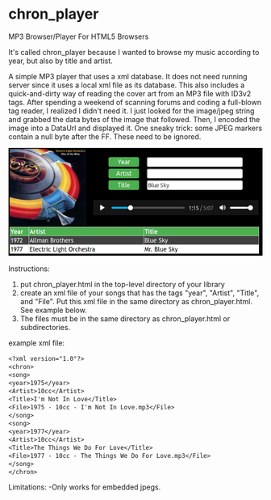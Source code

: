 # chron_player
MP3 Browser/Player For HTML5 Browsers

It's called chron_player because I wanted to browse my music according to year, but also by title and artist.

A simple MP3 player that uses a xml database.  It does not need running server since it uses a local xml file as its database.
This also includes a quick-and-dirty way of reading the cover art from an MP3 file with ID3v2 tags.  After spending a weekend 
of scanning forums and coding a full-blown tag reader, I realized I didn't need it.  I just looked for the image/jpeg string
and grabbed the data bytes of the image that followed.  Then, I encoded the image into a DataUrl and displayed it.  One sneaky
trick: some JPEG markers contain a null byte after the FF.  These need to be ignored.

![alt text](./chron_player.png "Example screen")

Instructions:
1. put chron_player.html in the top-level directory of your library
2. create an xml file of your songs that has the tags "year", "Artist", "Title", and "File".  Put this xml file in
the same directory as chron_player.html. See example below.
3. The files must be in the same directory as chron_player.html or subdirectories.

example xml file:
```
<?xml version="1.0"?>
<chron>
<song>
<year>1975</year>
<Artist>10cc</Artist>
<Title>I'm Not In Love</Title>
<File>1975 - 10cc - I'm Not In Love.mp3</File>
</song>
<song>
<year>1977</year>
<Artist>10cc</Artist>
<Title>The Things We Do For Love</Title>
<File>1977 - 10cc - The Things We Do For Love.mp3</File>
</song>
</chron>
```
Limitations:
-Only works for embedded jpegs.
